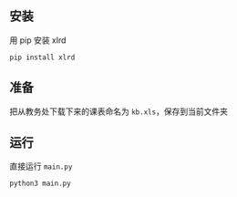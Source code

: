 ## 安装

用 pip 安装 xlrd

```shell
pip install xlrd
```

## 准备

把从教务处下载下来的课表命名为 `kb.xls`，保存到当前文件夹

## 运行

直接运行 `main.py`

```shell
python3 main.py
```

